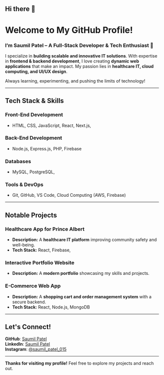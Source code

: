 ## Hi there 👋

#  Welcome to My GitHub Profile!  

### I’m Saumil Patel – A Full-Stack Developer & Tech Enthusiast 🚀  
I specialize in **building scalable and innovative IT solutions**. With expertise in **frontend & backend development**, I love creating **dynamic web applications** that make an impact. My passion lies in **healthcare IT, cloud computing, and UI/UX design**.  

 Always learning, experimenting, and pushing the limits of technology!  

---

##  Tech Stack & Skills  

###  Front-End Development  
- HTML, CSS, JavaScript, React, Next.js, 

###  Back-End Development  
- Node.js, Express.js, PHP, Firebase  

###  Databases  
- MySQL, PostgreSQL,   

###  Tools & DevOps  
- Git, GitHub, VS Code, Cloud Computing (AWS, Firebase)  

---

##  Notable Projects  

###  Healthcare App for Prince Albert  
- **Description:** A **healthcare IT platform** improving community safety and well-being.  
- **Tech Stack:** React, Firebase,  

###  Interactive Portfolio Website  
- **Description:** A **modern portfolio** showcasing my skills and projects.   


###  E-Commerce Web App  
- **Description:** A **shopping cart and order management system** with a secure backend.  
- **Tech Stack:** React, Node.js, MongoDB  

---

##  Let's Connect!  
 **GitHub**: [Saumil Patel](https://github.com/patelsaumil)  
 **LinkedIn**: [Saumil Patel](https://www.linkedin.com/in/saumil-patel-608687128/)  
 **Instagram**: [@saumil_patel_015](https://www.instagram.com/saumil_patel_015)   

---

 **Thanks for visiting my profile!** Feel free to explore my projects and reach out. 

